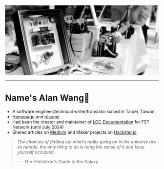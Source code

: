 ![profile](profile.jpg)

---

# Name's Alan Wang👋

- A software engineer/technical writer/translator based in Taipei, Taiwan
- [Homepage](https://alankrantas.github.io/) and [résumé](https://www.cakeresume.com/krantas)
- Had been the creator and maintainer of [LOC Documentation](https://loc-documentation.vercel.app/) for FST Network (until July 2024)
- Shared articles on [Medium](https://medium.com/@alankrantas) and Maker projects on [Hackster.io](https://www.hackster.io/alankrantas/projects)

> *The chances of finding out what’s really going on in the universe are so remote, the only thing to do is hang the sense of it and keep yourself occupied.*
> 
> --- The Hitchhiker's Guide to the Galaxy
